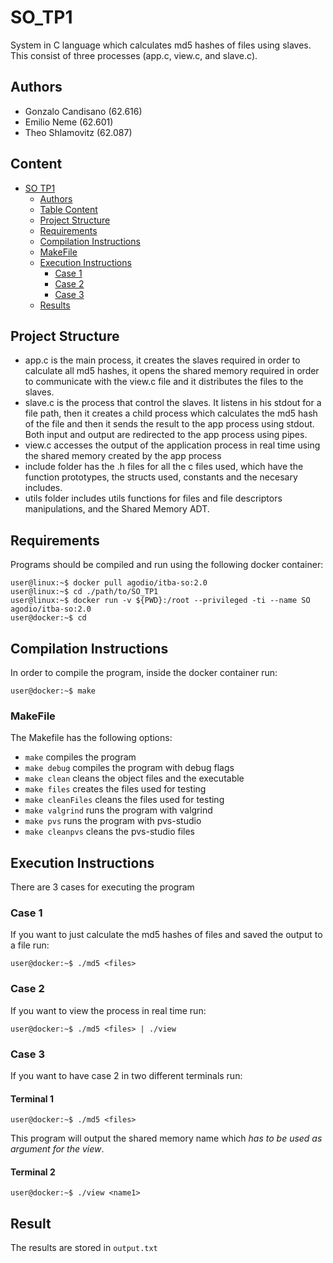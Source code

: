 # SO_TP1
System in C language which calculates md5 hashes of files using slaves.
This consist of three processes (app.c, view.c, and slave.c).

## Authors

- Gonzalo Candisano (62.616)
- Emilio Neme (62.601)
- Theo Shlamovitz (62.087)

## Content

- [SO TP1](#so_tp1)
  - [Authors](#authors)
  - [Table Content](#content)
  - [Project Structure](#project-structure)
  - [Requirements](#requirements)
  - [Compilation Instructions](#compilation-instructions)
  - [MakeFile](#makefile)
  - [Execution Instructions](#execution-instructions)
    - [Case 1](#case-1)
    - [Case 2](#case-2)
    - [Case 3](#case-3)
  - [Results](#results)


## Project Structure

* app.c is the main process, it creates the slaves required in order to calculate all md5 hashes, it opens the shared memory required in order to communicate with the view.c file and it distributes the files to the slaves. 
* slave.c is the process that control the slaves. It listens in his stdout for a file path, then it creates a child process which calculates the md5 hash of the file and then it sends the result to the app process using stdout. Both input and output are redirected to the app process using pipes.
* view.c accesses the output of the application process in real time using the shared memory created by the app process
* include folder has the .h files for all the c files used, which have the function prototypes, the structs used, constants and the necesary includes.
* utils folder includes utils functions for files and file descriptors manipulations, and the Shared Memory ADT.


## Requirements
Programs should be compiled and run using the following docker container:
```
user@linux:~$ docker pull agodio/itba-so:2.0
user@linux:~$ cd ./path/to/SO_TP1
user@linux:~$ docker run -v ${PWD}:/root --privileged -ti --name SO agodio/itba-so:2.0
user@docker:~$ cd
```

## Compilation Instructions
In order to compile the program, inside the docker container run:
```
user@docker:~$ make
```

### MakeFile
The Makefile has the following options:
* <code>make</code> compiles the program
* <code>make debug</code> compiles the program with debug flags
* <code>make clean</code> cleans the object files and the executable
* <code>make files</code> creates the files used for testing
* <code>make cleanFiles</code> cleans the files used for testing
* <code>make valgrind</code> runs the program with valgrind
* <code>make pvs</code> runs the program with pvs-studio
* <code>make cleanpvs</code> cleans the pvs-studio files

## Execution Instructions
There are 3 cases for executing the program

### Case 1
If you want to just calculate the md5 hashes of files and saved the output to a file run:
```
user@docker:~$ ./md5 <files>
```

### Case 2
If you want to view the process in real time run:
```
user@docker:~$ ./md5 <files> | ./view
```

### Case 3
If you want to have case 2 in two different terminals run:

#### Terminal 1
```
user@docker:~$ ./md5 <files>
```
This program will output the shared memory name which *has to be used as argument for the view*.

#### Terminal 2
```
user@docker:~$ ./view <name1>
```


## Result
The results are stored in <code>output.txt</code>